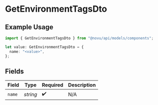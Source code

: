 # GetEnvironmentTagsDto

## Example Usage

```typescript
import { GetEnvironmentTagsDto } from "@novu/api/models/components";

let value: GetEnvironmentTagsDto = {
  name: "<value>",
};
```

## Fields

| Field              | Type               | Required           | Description        |
| ------------------ | ------------------ | ------------------ | ------------------ |
| `name`             | *string*           | :heavy_check_mark: | N/A                |